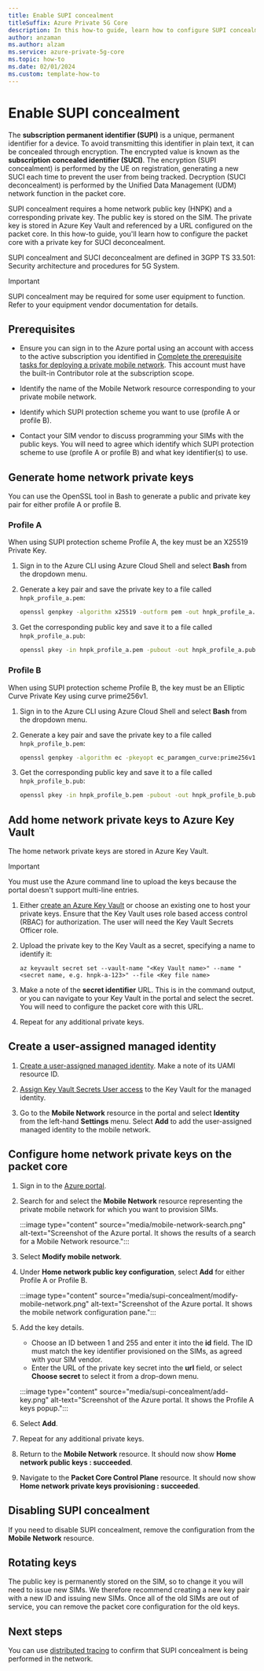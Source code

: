 ```yaml
---
title: Enable SUPI concealment
titleSuffix: Azure Private 5G Core
description: In this how-to guide, learn how to configure SUPI concealment. 
author: anzaman
ms.author: alzam
ms.service: azure-private-5g-core
ms.topic: how-to
ms.date: 02/01/2024
ms.custom: template-how-to
---
```


# Enable SUPI concealment

The **subscription permanent identifier (SUPI)** is a unique, permanent identifier for a device. To avoid transmitting this identifier in plain text, it can be concealed through encryption. The encrypted value is known as the **subscription concealed identifier (SUCI)**. The encryption (SUPI concealment) is performed by the UE on registration, generating a new SUCI each time to prevent the user from being tracked. Decryption (SUCI deconcealment) is performed by the Unified Data Management (UDM) network function in the packet core.

SUPI concealment requires a home network public key (HNPK) and a corresponding private key. The public key is stored on the SIM. The private key is stored in Azure Key Vault and referenced by a URL configured on the packet core. In this how-to guide, you'll learn how to configure the packet core with a private key for SUCI deconcealment.

SUPI concealment and SUCI deconcealment are defined in 3GPP TS 33.501: Security architecture and procedures for 5G System.

> [!IMPORTANT]
> SUPI concealment may be required for some user equipment to function. Refer to your equipment vendor documentation for details.

## Prerequisites

- Ensure you can sign in to the Azure portal using an account with access to the active subscription you identified in [Complete the prerequisite tasks for deploying a private mobile network](complete-private-mobile-network-prerequisites.md). This account must have the built-in Contributor role at the subscription scope.

- Identify the name of the Mobile Network resource corresponding to your private mobile network.

- Identify which SUPI protection scheme you want to use (profile A or profile B).

- Contact your SIM vendor to discuss programming your SIMs with the public keys. You will need to agree which identify which SUPI protection scheme to use (profile A or profile B) and what key identifier(s) to use.

## Generate home network private keys

You can use the OpenSSL tool in Bash to generate a public and private key pair for either profile A or profile B.


### Profile A

When using SUPI protection scheme Profile A, the key must be an X25519 Private Key.

1. Sign in to the Azure CLI using Azure Cloud Shell and select **Bash** from the dropdown menu.

1. Generate a key pair and save the private key to a file called `hnpk_profile_a.pem`: 

    ```bash
    openssl genpkey -algorithm x25519 -outform pem -out hnpk_profile_a.pem 
    ```
 
1. Get the corresponding public key and save it to a file called `hnpk_profile_a.pub`: 

    ```bash
    openssl pkey -in hnpk_profile_a.pem -pubout -out hnpk_profile_a.pub 
    ```

### Profile B

When using SUPI protection scheme Profile B, the key must be an Elliptic Curve Private Key using curve prime256v1.

1. Sign in to the Azure CLI using Azure Cloud Shell and select **Bash** from the dropdown menu.

1. Generate a key pair and save the private key to a file called `hnpk_profile_b.pem`: 

    ```bash
    openssl genpkey -algorithm ec -pkeyopt ec_paramgen_curve:prime256v1 -outform pem -out hnpk_profile_b.pem 
    ```
 
1. Get the corresponding public key and save it to a file called `hnpk_profile_b.pub`: 

    ```bash
    openssl pkey -in hnpk_profile_b.pem -pubout -out hnpk_profile_b.pub 
    ```

## Add home network private keys to Azure Key Vault

The home network private keys are stored in Azure Key Vault.

> [!IMPORTANT]
> You must use the Azure command line to upload the keys because the portal doesn't support multi-line entries.

1. Either [create an Azure Key Vault](/azure/key-vault/general/quick-create-portal) or choose an existing one to host your private keys. Ensure that the Key Vault uses role based access control (RBAC) for authorization. The user will need the Key Vault Secrets Officer role.

1. Upload the private key to the Key Vault as a secret, specifying a name to identify it:

    ```azurecli
    az keyvault secret set --vault-name "<Key Vault name>" --name "<secret name, e.g. hnpk-a-123>" --file <Key file name> 
    ```

1. Make a note of the **secret identifier** URL. This is in the command output, or you can navigate to your Key Vault in the portal and select the secret. You will need to configure the packet core with this URL.

1. Repeat for any additional private keys.

## Create a user-assigned managed identity

1. [Create a user-assigned managed identity](/entra/identity/managed-identities-azure-resources/how-manage-user-assigned-managed-identities?pivots=identity-mi-methods-azp#create-a-user-assigned-managed-identity). Make a note of its UAMI resource ID.

1. [Assign Key Vault Secrets User access](/entra/identity/managed-identities-azure-resources/how-to-assign-access-azure-resource) to the Key Vault for the managed identity.

1. Go to the **Mobile Network** resource in the portal and select **Identity** from the left-hand **Settings** menu. Select **Add** to add the user-assigned managed identity to the mobile network.

## Configure home network private keys on the packet core

1. Sign in to the [Azure portal](https://portal.azure.com/).
1. Search for and select the **Mobile Network** resource representing the private mobile network for which you want to provision SIMs.

    :::image type="content" source="media/mobile-network-search.png" alt-text="Screenshot of the Azure portal. It shows the results of a search for a Mobile Network resource.":::

1. Select **Modify mobile network**.
1. Under **Home network public key configuration**, select **Add** for either Profile A or Profile B.

    :::image type="content" source="media/supi-concealment/modify-mobile-network.png" alt-text="Screenshot of the Azure portal. It shows the mobile network configuration pane.":::

1. Add the key details.

    - Choose an ID between 1 and 255 and enter it into the **id** field. The ID must match the key identifier provisioned on the SIMs, as agreed with your SIM vendor.
    - Enter the URL of the private key secret into the **url** field, or select **Choose secret** to select it from a drop-down menu.

    :::image type="content" source="media/supi-concealment/add-key.png" alt-text="Screenshot of the Azure portal. It shows the Profile A keys popup.":::

1. Select **Add**.
1. Repeat for any additional private keys.
1. Return to the **Mobile Network** resource. It should now show **Home network public keys : succeeded**.
1. Navigate to the **Packet Core Control Plane** resource. It should now show **Home network private keys provisioning : succeeded**.

## Disabling SUPI concealment

If you need to disable SUPI concealment, remove the configuration from the **Mobile Network** resource.

## Rotating keys

The public key is permanently stored on the SIM, so to change it you will need to issue new SIMs. We therefore recommend creating a new key pair with a new ID and issuing new SIMs. Once all of the old SIMs are out of service, you can remove the packet core configuration for the old keys.

## Next steps

You can use [distributed tracing](distributed-tracing.md) to confirm that SUPI concealment is being performed in the network.
